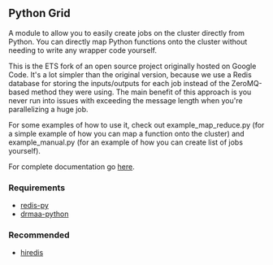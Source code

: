 Python Grid
-----------

A module to allow you to easily create jobs on the cluster directly from Python. You can directly map Python functions onto the cluster without needing to write any wrapper code yourself.

This is the ETS fork of an open source project originally hosted on Google Code. It's a lot simpler than the original version, because we use a Redis database for storing the inputs/outputs for each job instead of the ZeroMQ-based method they were using. The main benefit of this approach is you never run into issues with exceeding the message length when you're parallelizing a huge job.

For some examples of how to use it, check out example_map_reduce.py (for a simple example of how you can map a function onto the cluster) and example_manual.py (for an example of how you can create list of jobs yourself).

For complete documentation go [here](http://htmlpreview.github.com/?http://github.com/dan-blanchard/pythongrid/blob/master/doc/index.html).


### Requirements ###

* [redis-py](https://github.com/andymccurdy/redis-py)
* [drmaa-python](http://drmaa-python.github.io/)

### Recommended ###
* [hiredis](https://pypi.python.org/pypi/hiredis)


